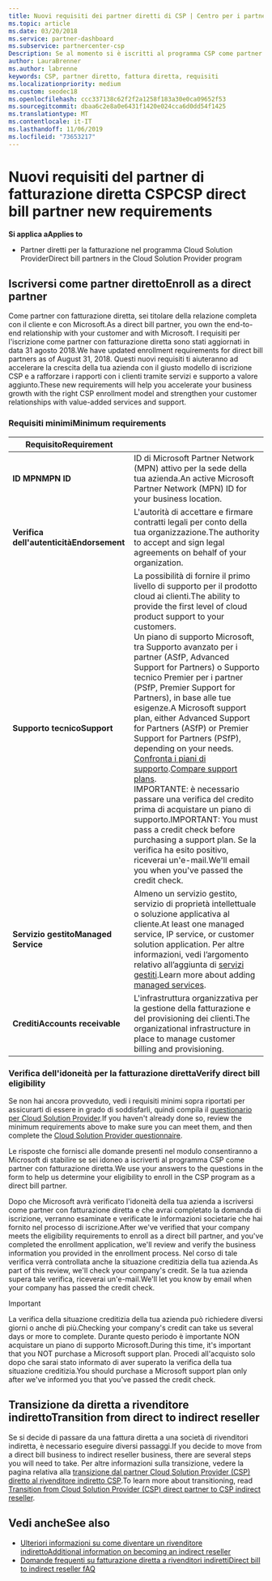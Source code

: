 ```yaml
---
title: Nuovi requisiti dei partner diretti di CSP | Centro per i partner
ms.topic: article
ms.date: 03/20/2018
ms.service: partner-dashboard
ms.subservice: partnercenter-csp
Description: Se al momento si è iscritti al programma CSP come partner diretto, è necessario prepararsi a soddisfare i requisiti di supporto e servizi aggiornati.
author: LauraBrenner
ms.author: labrenne
keywords: CSP, partner diretto, fattura diretta, requisiti
ms.localizationpriority: medium
ms.custom: seodec18
ms.openlocfilehash: ccc337138c62f2f2a1258f183a30e0ca09652f53
ms.sourcegitcommit: dbaa6c2e8a0e6431f1420e024cca6d0dd54f1425
ms.translationtype: MT
ms.contentlocale: it-IT
ms.lasthandoff: 11/06/2019
ms.locfileid: "73653217"
---
```

# <a name="csp-direct-bill-partner-new-requirements"></a><span data-ttu-id="10f2d-104">Nuovi requisiti del partner di fatturazione diretta CSP</span><span class="sxs-lookup"><span data-stu-id="10f2d-104">CSP direct bill partner new requirements</span></span>

<span data-ttu-id="10f2d-105">**Si applica a**</span><span class="sxs-lookup"><span data-stu-id="10f2d-105">**Applies to**</span></span>

- <span data-ttu-id="10f2d-106">Partner diretti per la fatturazione nel programma Cloud Solution Provider</span><span class="sxs-lookup"><span data-stu-id="10f2d-106">Direct bill partners in the Cloud Solution Provider program</span></span>

## <a name="enroll-as-a-direct-partner"></a><span data-ttu-id="10f2d-107">Iscriversi come partner diretto</span><span class="sxs-lookup"><span data-stu-id="10f2d-107">Enroll as a direct partner</span></span>

<span data-ttu-id="10f2d-108">Come partner con fatturazione diretta, sei titolare della relazione completa con il cliente e con Microsoft.</span><span class="sxs-lookup"><span data-stu-id="10f2d-108">As a direct bill partner, you own the end-to-end relationship with your customer and with Microsoft.</span></span> <span data-ttu-id="10f2d-109">I requisiti per l'iscrizione come partner con fatturazione diretta sono stati aggiornati in data 31 agosto 2018.</span><span class="sxs-lookup"><span data-stu-id="10f2d-109">We have updated enrollment requirements for direct bill partners as of August 31, 2018.</span></span> <span data-ttu-id="10f2d-110">Questi nuovi requisiti ti aiuteranno ad accelerare la crescita della tua azienda con il giusto modello di iscrizione CSP e a rafforzare i rapporti con i clienti tramite servizi e supporto a valore aggiunto.</span><span class="sxs-lookup"><span data-stu-id="10f2d-110">These new requirements will help you accelerate your business growth with the right CSP enrollment model and strengthen your customer relationships with value-added services and support.</span></span>

### <a name="minimum-requirements"></a><span data-ttu-id="10f2d-111">Requisiti minimi</span><span class="sxs-lookup"><span data-stu-id="10f2d-111">Minimum requirements</span></span>

|<span data-ttu-id="10f2d-112">**Requisito**</span><span class="sxs-lookup"><span data-stu-id="10f2d-112">**Requirement**</span></span>|                             |
|--------------------------------|--------------------------------------------------------------|
|<span data-ttu-id="10f2d-113">**ID MPN**</span><span class="sxs-lookup"><span data-stu-id="10f2d-113">**MPN ID**</span></span>   |<span data-ttu-id="10f2d-114">ID di Microsoft Partner Network (MPN) attivo per la sede della tua azienda.</span><span class="sxs-lookup"><span data-stu-id="10f2d-114">An active Microsoft Partner Network (MPN) ID for your business location.</span></span>    |
|<span data-ttu-id="10f2d-115">**Verifica dell'autenticità**</span><span class="sxs-lookup"><span data-stu-id="10f2d-115">**Endorsement**</span></span>   |<span data-ttu-id="10f2d-116">L'autorità di accettare e firmare contratti legali per conto della tua organizzazione.</span><span class="sxs-lookup"><span data-stu-id="10f2d-116">The authority to accept and sign legal agreements on behalf of your organization.</span></span>|
|<span data-ttu-id="10f2d-117">**Supporto tecnico**</span><span class="sxs-lookup"><span data-stu-id="10f2d-117">**Support**</span></span>   |<span data-ttu-id="10f2d-118">La possibilità di fornire il primo livello di supporto per il prodotto cloud ai clienti.</span><span class="sxs-lookup"><span data-stu-id="10f2d-118">The ability to provide the first level of cloud product support to your customers.</span></span> <br><span data-ttu-id="10f2d-119">Un piano di supporto Microsoft, tra Supporto avanzato per i partner (ASfP, Advanced Support for Partners) o Supporto tecnico Premier per i partner (PSfP, Premier Support for Partners), in base alle tue esigenze.</span><span class="sxs-lookup"><span data-stu-id="10f2d-119">A Microsoft support plan, either Advanced Support for Partners (ASfP) or Premier Support for Partners (PSfP), depending on your needs.</span></span> <span data-ttu-id="10f2d-120">[Confronta i piani di supporto](https://partner.microsoft.com/support/partnersupport).</span><span class="sxs-lookup"><span data-stu-id="10f2d-120">[Compare support plans](https://partner.microsoft.com/support/partnersupport).</span></span><br> <span data-ttu-id="10f2d-121">IMPORTANTE: è necessario passare una verifica del credito prima di acquistare un piano di supporto.</span><span class="sxs-lookup"><span data-stu-id="10f2d-121">IMPORTANT: You must pass a credit check before purchasing a support plan.</span></span> <span data-ttu-id="10f2d-122">Se la verifica ha esito positivo, riceverai un'e-mail.</span><span class="sxs-lookup"><span data-stu-id="10f2d-122">We'll email you when you've passed the credit check.</span></span> |
|<span data-ttu-id="10f2d-123">**Servizio gestito**</span><span class="sxs-lookup"><span data-stu-id="10f2d-123">**Managed Service**</span></span>   |<span data-ttu-id="10f2d-124">Almeno un servizio gestito, servizio di proprietà intellettuale o soluzione applicativa al cliente.</span><span class="sxs-lookup"><span data-stu-id="10f2d-124">At least one managed service, IP service, or customer solution application.</span></span> <span data-ttu-id="10f2d-125">Per altre informazioni, vedi l’argomento relativo all’aggiunta di [servizi gestiti](https://partner.microsoft.com/business-opportunities/managed-services-provider).</span><span class="sxs-lookup"><span data-stu-id="10f2d-125">Learn more about adding [managed services](https://partner.microsoft.com/business-opportunities/managed-services-provider).</span></span>|
|<span data-ttu-id="10f2d-126">**Crediti**</span><span class="sxs-lookup"><span data-stu-id="10f2d-126">**Accounts receivable**</span></span> |<span data-ttu-id="10f2d-127">L'infrastruttura organizzativa per la gestione della fatturazione e del provisioning dei clienti.</span><span class="sxs-lookup"><span data-stu-id="10f2d-127">The organizational infrastructure in place to manage customer billing and provisioning.</span></span>

### <a name="verify-direct-bill-eligibility"></a><span data-ttu-id="10f2d-128">Verifica dell'idoneità per la fatturazione diretta</span><span class="sxs-lookup"><span data-stu-id="10f2d-128">Verify direct bill eligibility</span></span>

<span data-ttu-id="10f2d-129">Se non hai ancora provveduto, vedi i requisiti minimi sopra riportati per assicurarti di essere in grado di soddisfarli, quindi compila il [questionario per Cloud Solution Provider](https://partner.microsoft.com/cloud-solution-provider/assessment).</span><span class="sxs-lookup"><span data-stu-id="10f2d-129">If you haven't already done so, review the minimum requirements above to make sure you can meet them, and then complete the [Cloud Solution Provider questionnaire](https://partner.microsoft.com/cloud-solution-provider/assessment).</span></span>

<span data-ttu-id="10f2d-130">Le risposte che fornisci alle domande presenti nel modulo consentiranno a Microsoft di stabilire se sei idoneo a iscriverti al programma CSP come partner con fatturazione diretta.</span><span class="sxs-lookup"><span data-stu-id="10f2d-130">We use your answers to the questions in the form to help us determine your eligibility to enroll in the CSP program as a direct bill partner.</span></span>

<span data-ttu-id="10f2d-131">Dopo che Microsoft avrà verificato l'idoneità della tua azienda a iscriversi come partner con fatturazione diretta e che avrai completato la domanda di iscrizione, verranno esaminate e verificate le informazioni societarie che hai fornito nel processo di iscrizione.</span><span class="sxs-lookup"><span data-stu-id="10f2d-131">After we've verified that your company meets the eligibility requirements to enroll as a direct bill partner, and you've completed the enrollment application, we'll review and verify the business information you provided in the enrollment process.</span></span> <span data-ttu-id="10f2d-132">Nel corso di tale verifica verrà controllata anche la situazione creditizia della tua azienda.</span><span class="sxs-lookup"><span data-stu-id="10f2d-132">As part of this review, we'll check your company's credit.</span></span> <span data-ttu-id="10f2d-133">Se la tua azienda supera tale verifica, riceverai un'e-mail.</span><span class="sxs-lookup"><span data-stu-id="10f2d-133">We'll let you know by email when your company has passed the credit check.</span></span>

>[!IMPORTANT]
><span data-ttu-id="10f2d-134">La verifica della situazione creditizia della tua azienda può richiedere diversi giorni o anche di più.</span><span class="sxs-lookup"><span data-stu-id="10f2d-134">Checking your company's credit can take us several days or more to complete.</span></span> <span data-ttu-id="10f2d-135">Durante questo periodo è importante NON acquistare un piano di supporto Microsoft.</span><span class="sxs-lookup"><span data-stu-id="10f2d-135">During this time, it's important that you NOT purchase a Microsoft support plan.</span></span> <span data-ttu-id="10f2d-136">Procedi all'acquisto solo dopo che sarai stato informato di aver superato la verifica della tua situazione creditizia.</span><span class="sxs-lookup"><span data-stu-id="10f2d-136">You should purchase a Microsoft support plan only after we've informed you that you've passed the credit check.</span></span>

## <a name="transition-from-direct-to-indirect-reseller"></a><span data-ttu-id="10f2d-137">Transizione da diretta a rivenditore indiretto</span><span class="sxs-lookup"><span data-stu-id="10f2d-137">Transition from direct to indirect reseller</span></span>

<span data-ttu-id="10f2d-138">Se si decide di passare da una fattura diretta a una società di rivenditori indiretta, è necessario eseguire diversi passaggi.</span><span class="sxs-lookup"><span data-stu-id="10f2d-138">If you decide to move from a direct bill business to indirect reseller business, there are several steps you will need to take.</span></span> <span data-ttu-id="10f2d-139">Per altre informazioni sulla transizione, vedere la pagina relativa alla [transizione dal partner Cloud Solution Provider (CSP) diretto al rivenditore indiretto CSP](transition-direct-to-indirect.md).</span><span class="sxs-lookup"><span data-stu-id="10f2d-139">To learn more about transitioning, read [Transition from Cloud Solution Provider (CSP) direct partner to CSP indirect reseller](transition-direct-to-indirect.md).</span></span> 

## <a name="see-also"></a><span data-ttu-id="10f2d-140">Vedi anche</span><span class="sxs-lookup"><span data-stu-id="10f2d-140">See also</span></span>

- [<span data-ttu-id="10f2d-141">Ulteriori informazioni su come diventare un rivenditore indiretto</span><span class="sxs-lookup"><span data-stu-id="10f2d-141">Additional information on becoming an indirect reseller</span></span>](https://assetsprod.microsoft.com/csp-directbill-to-indirect-transition.pdf)
- [<span data-ttu-id="10f2d-142">Domande frequenti su fatturazione diretta a rivenditori indiretti</span><span class="sxs-lookup"><span data-stu-id="10f2d-142">Direct bill to indirect reseller fAQ</span></span>](https://assetsprod.microsoft.com/mpn/direct-bill-partner-faq.pdf)

